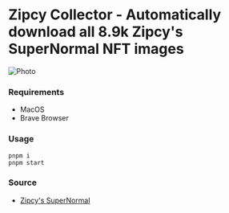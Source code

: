 # Zipcy Collector - Automatically download all 8.9k Zipcy's SuperNormal NFT images

![Photo](https://lh3.googleusercontent.com/hz79JHigNf9yzHmDOnekfEYbu30BJrhF-Zz7TteVV1mYE-X6nYXQuFhUEAfHhdUvJirwzai9B_fX30RnuDSfZWDa7K_YSbzMHEpa=h600)

### Requirements
- MacOS
- Brave Browser

### Usage

    pnpm i
    pnpm start

### Source
- [Zipcy's SuperNormal](https://opensea.io/collection/supernormalbyzipcy)
